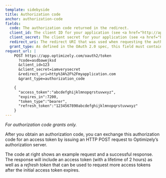 ```yaml
---
template: sidebyside
title: Authorization code
anchor: authorization-code
fields:
  code: The authorization code returned in the redirect.
  client_id: The client ID for your application (see <a href="http://app.optimizely.com/account_settings/apps/developers" target="_blank">app settings</a>).
  client_secret: The client secret for your application (see <a href="http://app.optimizely.com/account_settings/apps/developers" target="_blank">app settings</a>).
  redirect_uri: The redirect URI that was used when requesting the authorization code.
  grant_type: As defined in the OAuth 2.0 spec, this field must contain a value of `authorization_code`.
request_url: |
    POST https://app.optimizely.com/oauth2/token
      ?code=asdbawejksd
      &client_id=123
      &client_secret=iamverysecret
      &redirect_uri=http%3A%2F%2Fmyapplication.com
      &grant_type=authorization_code

    {
      "access_token":"abcdefghijklmnopqrstuvwxyz",
      "expires_in":7200,
      "token_type":"bearer",
      "refresh_token":"1234567890abcdefghijklmnopqrstuvwxyz"
    }
---
```


*For authorization code grants only.*

After you obtain an authorization code, you can exchange this authorization code for an access token by issuing an HTTP POST request to Optimizely’s authorization server.

The code at right shows an example request and a successful response. The response will include an access token (with a lifetime of 2 hours) as well as a *refresh token* that can be used to request more access tokens after the initial access token expires.
